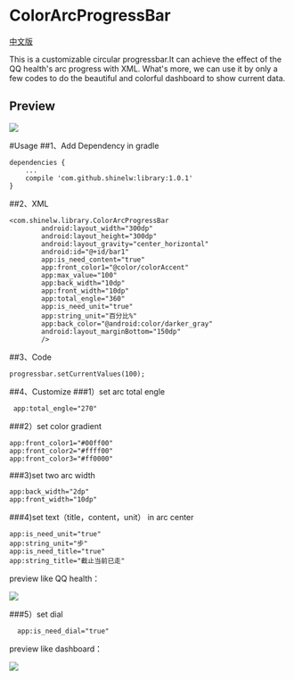 # ColorArcProgressBar
[中文版](https://github.com/Shinelw/ColorArcProgressBar/blob/master/README.md)

This is a customizable circular progressbar.It can achieve the effect of the QQ health's arc progress with XML. What's more, we can use it by only a few codes to do the beautiful and colorful dashboard to show current data.

## Preview
 ![](https://raw.githubusercontent.com/Shinelw/ColorArcProgressBar/master/Demo.gif)
 
#Usage
##1、Add Dependency in gradle
```
dependencies {
    ...
    compile 'com.github.shinelw:library:1.0.1'
}
```
##2、XML
```
<com.shinelw.library.ColorArcProgressBar
        android:layout_width="300dp"
        android:layout_height="300dp"
        android:layout_gravity="center_horizontal"
        android:id="@+id/bar1"
        app:is_need_content="true"
        app:front_color1="@color/colorAccent"
        app:max_value="100"
        app:back_width="10dp"
        app:front_width="10dp"
        app:total_engle="360"
        app:is_need_unit="true"
        app:string_unit="百分比%"
        app:back_color="@android:color/darker_gray"
        android:layout_marginBottom="150dp"
        />
```
##3、Code
```
progressbar.setCurrentValues(100);
```

##4、Customize
###1）set arc total engle
```
 app:total_engle="270" 
```
###2）set color gradient
```
app:front_color1="#00ff00"
app:front_color2="#ffff00"
app:front_color3="#ff0000"
```
###3)set two arc width
```
app:back_width="2dp"
app:front_width="10dp"
```
###4)set text（title，content，unit） in arc center
```
app:is_need_unit="true"
app:string_unit="步"
app:is_need_title="true"
app:string_title="截止当前已走"
```
preview like QQ health：

![](https://raw.githubusercontent.com/Shinelw/ColorArcProgressBar/master/demo_qq.gif)

###5）set dial 
```
  app:is_need_dial="true"
```

preview like dashboard：

![](https://raw.githubusercontent.com/Shinelw/ColorArcProgressBar/master/demo_dashboard.gif)



